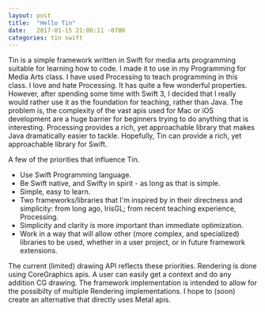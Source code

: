 ```yaml
---
layout: post
title:  "Hello Tin"
date:   2017-01-15 21:06:11 -0700
categories: tin swift
---
```

Tin is a simple framework written in Swift for media arts programming suitable for learning how to code. I made it to use in my Programming for Media Arts class. I have used Processing to teach programming in this class. I love and hate Processing. It has quite a few wonderful properties. However, after spending some time with Swift 3, I decided that I really would rather use it as the foundation for teaching, rather than Java. The problem is, the complexity of the vast apis used for Mac or iOS development are a huge barrier for beginners trying to do anything that is interesting. Processing provides a rich, yet approachable library that makes Java dramatically easier to tackle. Hopefully, Tin can provide a rich, yet approachable library for Swift.

A few of the priorities that influence Tin.

- Use Swift Programming language.
- Be Swift native, and Swifty in spirit - as long as that is simple.
- Simple, easy to learn.
- Two frameworks/libraries that I'm inspired by in their directness and simplicity: from long ago, IrisGL; from recent teaching experience, Processing.
- Simplicity and clarity is more important than immediate optimization.
- Work in a way that will allow other (more complex, and specialized) libraries to be used, whether in a user project, or in future framework extensions.
	

The current (limited) drawing API reflects these priorities. Rendering is done using CoreGraphics apis. A user can easily get a context and do any addition CG drawing. The framework implementation is intended to allow for the possibilty of multiple Rendering implementations. I hope to (soon) create an alternative that directly uses Metal apis.
